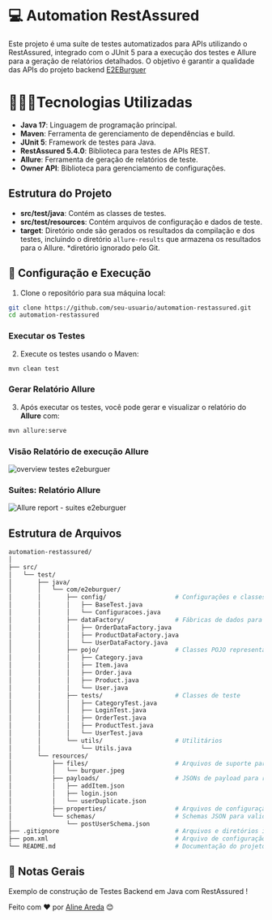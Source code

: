 # 💻 Automation RestAssured

Este projeto é uma suíte de testes automatizados para APIs utilizando o RestAssured, integrado com o JUnit 5 para a execução dos testes e Allure para a geração de relatórios detalhados. O objetivo é garantir a qualidade das APIs do projeto backend [E2EBurguer](https://github.com/AlineAreda/e2eburguer_api)


# 👨🏻‍💻Tecnologias Utilizadas

-   **Java 17**: Linguagem de programação principal.
-   **Maven**: Ferramenta de gerenciamento de dependências e build.
-   **JUnit 5**: Framework de testes para Java.
-   **RestAssured 5.4.0**: Biblioteca para testes de APIs REST.
-   **Allure**: Ferramenta de geração de relatórios de teste.
-   **Owner API**: Biblioteca para gerenciamento de configurações.

## Estrutura do Projeto

-   **src/test/java**: Contém as classes de testes.
-   **src/test/resources**: Contém arquivos de configuração e dados de teste.
-   **target**: Diretório onde são gerados os resultados da compilação e dos testes, incluindo o diretório `allure-results` que armazena os resultados para o Allure. *diretório ignorado pelo Git.

## 🤖 Configuração e Execução
1. Clone o repositório para sua máquina local:

```bash
git clone https://github.com/seu-usuario/automation-restassured.git
cd automation-restassured
```

### Executar os Testes
2. Execute os testes usando o Maven:
```bash
mvn clean test
```

### Gerar Relatório Allure

3. Após executar os testes, você pode gerar e visualizar o relatório do **Allure** com:

```bash
mvn allure:serve
```

### Visão Relatório de execução Allure
![overview testes e2eburguer](https://github.com/user-attachments/assets/238a151e-4110-42f5-b01d-7f646e552c2f)

### Suítes: Relatório Allure
![Allure report - suites e2eburguer](https://github.com/user-attachments/assets/3968cfe0-9790-4479-b931-a496a16debba)

## Estrutura de Arquivos


```bash
automation-restassured/
│
├── src/
│   └── test/
│       ├── java/
│       │   └── com/e2eburguer/
│       │       ├── config/                   # Configurações e classes base
│       │       │   ├── BaseTest.java
│       │       │   └── Configuracoes.java
│       │       ├── dataFactory/              # Fábricas de dados para criação de objetos de teste
│       │       │   ├── OrderDataFactory.java
│       │       │   ├── ProductDataFactory.java
│       │       │   └── UserDataFactory.java
│       │       ├── pojo/                     # Classes POJO representando os objetos principais
│       │       │   ├── Category.java
│       │       │   ├── Item.java
│       │       │   ├── Order.java
│       │       │   ├── Product.java
│       │       │   └── User.java
│       │       ├── tests/                    # Classes de teste
│       │       │   ├── CategoryTest.java
│       │       │   ├── LoginTest.java
│       │       │   ├── OrderTest.java
│       │       │   ├── ProductTest.java
│       │       │   └── UserTest.java
│       │       └── utils/                    # Utilitários
│       │           └── Utils.java
│       └── resources/
│           ├── files/                        # Arquivos de suporte para testes
│           │   └── burguer.jpeg
│           ├── payloads/                     # JSONs de payload para requisições
│           │   ├── addItem.json
│           │   ├── login.json
│           │   └── userDuplicate.json
│           ├── properties/                   # Arquivos de configuração de ambientes
│           └── schemas/                      # Schemas JSON para validação
│               └── postUserSchema.json
├── .gitignore                                # Arquivos e diretórios ignorados pelo Git
├── pom.xml                                   # Arquivo de configuração do Maven
└── README.md                                 # Documentação do projeto

```


## 📌 Notas Gerais

Exemplo de construção de Testes Backend em Java com RestAssured !

Feito com ❤️ por [Aline Areda](https://github.com/AlineAreda) 😊
